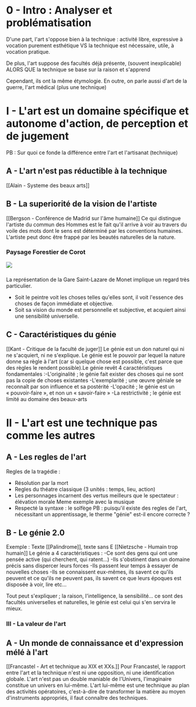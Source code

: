 # 0 - Intro : Analyser et problématisation
D'une part, l'art s'oppose bien à la technique : activité libre, expressive à vocation purement esthétique VS la technique est nécessaire, utile, à vocation pratique.

De plus, l'art suppose des facultés déjà présente, (souvent inexplicable) ALORS QUE la technique se base sur la raison et s'apprend

Cependant, ils ont la même étymologie.
En outre, on parle aussi d'art de la guerre, l'art médical (plus une technique)

# I - L'art est un domaine spécifique et autonome d'action, de perception et de jugement
PB : Sur quoi ce fonde la différence entre l'art et l'artisanat (technique)

## A - L'art n'est pas réductible à la technique
[[Alain - Systeme des beaux arts]]

## B - La superiorité de la vision de l'artiste
[[Bergson - Conférence de Madrid sur l'âme humaine]]
Ce qui distingue l'artiste du commun des Hommes est le fait qu'il arrive à voir au travers du voile des mots dont le sens est déterminé par les conventions humaines. L'artiste peut donc être frappé par les beautés naturelles de la nature.

### Paysage Forestier de Corot
![](https://www.meisterdrucke.fr/kunstwerke/1200w/Jean_Baptiste_Camille_Corot_-_Forest_Landscape_-_(MeisterDrucke-1338863).jpg)
### 
La représentation de la Gare Saint-Lazare de Monet implique un regard très particulier.

- Soit le peintre voit les choses telles qu'elles sont, il voit l'essence des choses de façon immédiate et objective.
- Soit sa vision du monde est personnelle et subjective, et acquiert ainsi une sensibilité universelle.

## C - Caractéristiques du génie
[[Kant - Critique de la faculté de juger]]
Le génie est un don naturel qui ni ne s'acquiert, ni ne s'explique. Le génie est le pouvoir par lequel la nature donne sa règle à l'art (car si quelque chose est possible, c'est parce que des règles le rendent possible).Le génie revêt 4 caractéristiques fondamentales :-L'originalité ; le génie fait exister des choses qui ne sont pas la copie de choses existantes
-L'exemplarité ; une œuvre géniale se reconnaît par son influence et sa postérité
-L'opacité ; le génie est un « pouvoir-faire », et non un « savoir-faire »
-La restrictivité ; le génie est limité au domaine des beaux-arts

# II - L'art est une technique pas comme les autres
## A - Les regles de l'art
Regles de la tragédie :
- Résolution par la mort
- Regles du théatre classique (3 unités : temps, lieu, action)
- Les personnages incarnent des vertus meilleurs que le spectateur : élévation morale
Meme exemple avec la musique
- Respecté la syntaxe : le solfège
PB : puisqu'il existe des regles de l'art, nécessitant un apprentissage, le therme "génie" est-il encore correcte ?
## B - Le génie 2.0
Exemple : Texte [[Palindrome]], texte sans E
[[Nietzsche - Humain trop humain]]
Le génie a 4 caractéristiques :
-Ce sont des gens qui ont une pensée active (qui cherchent, qui ratent…)
-Ils s'obstinent dans un domaine précis sans dispercer leurs forces
-Ils passent leur temps à essayer de nouvelles choses
-Ils se connaissent eux-mêmes, ils savent ce qu'ils peuvent et ce qu'ils ne peuvent pas, ils savent ce que leurs époques est disposée à voir, lire etc…

Tout peut s'expliquer ; la raison, l'intelligence, la sensibilité… ce sont des facultés universelles et naturelles, le génie est celui qui s'en servira le mieux.

### III - La valeur de l'art
## A - Un monde de connaissance et d'expression mélé à l'art
[[Francastel - Art et technique au XIX et XXs.]]
Pour Francastel, le rapport entre l'art et la technique n'est ni une opposition, ni une identification globale.
L'art n'est pas un double maniable de l'Univers, l'imaginaire constitue un univers en lui-même.
L'art lui-même est une technique au plan des activités opératoires, c'est-à-dire de transformer la matière au moyen d'instruments appropriés, il faut connaître des techniques.